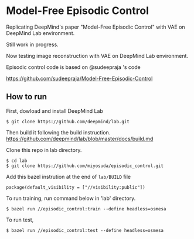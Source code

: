 # Model-Free Episodic Control

Replicating DeepMind's paper "Model-Free Episodic Control" with VAE on DeepMind Lab environment. 

Still work in progress.

Now testing image reconstruction with VAE on DeepMind Lab environment.

Episodic control code is based on @sudeepraja 's code

https://github.com/sudeepraja/Model-Free-Episodic-Control

## How to run
First, dowload and install DeepMind Lab
```
$ git clone https://github.com/deepmind/lab.git
```
Then build it following the build instruction. 
https://github.com/deepmind/lab/blob/master/docs/build.md

Clone this repo in lab directory.
```
$ cd lab
$ git clone https://github.com/miyosuda/episodic_control.git
```

Add this bazel instrution at the end of `lab/BUILD` file

```
package(default_visibility = ["//visibility:public"])
```

To run training, run command below in 'lab' directory.

```
$ bazel run //episodic_control:train --define headless=osmesa
```

To run test,

```
$ bazel run //episodic_control:test --define headless=osmesa
```
